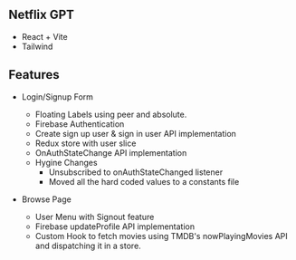 ## Netflix GPT

- React + Vite
- Tailwind

## Features

- Login/Signup Form
  - Floating Labels using peer and absolute.
  - Firebase Authentication
  - Create sign up user & sign in user API implementation
  - Redux store with user slice
  - OnAuthStateChange API implementation
  - Hygine Changes
    - Unsubscribed to onAuthStateChanged listener
    - Moved all the hard coded values to a constants file

- Browse Page
  - User Menu with Signout feature
  - Firebase updateProfile API implementation
  - Custom Hook to fetch movies using TMDB's nowPlayingMovies API and dispatching it in a store.
